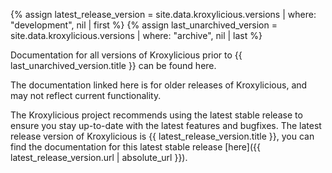 {% assign latest_release_version = site.data.kroxylicious.versions | where: "development", nil | first %}
{% assign last_unarchived_version = site.data.kroxylicious.versions | where: "archive", nil | last %}

Documentation for all versions of Kroxylicious prior to {{ last_unarchived_version.title }} can be found here.

The documentation linked here is for older releases of Kroxylicious, and may not reflect current functionality.

The Kroxylicious project recommends using the latest stable release to ensure you stay up-to-date with the latest features and bugfixes. The latest release version of Kroxylicious is {{ latest_release_version.title }}, you can find the documentation for this latest stable release [here]({{ latest_release_version.url | absolute_url }}).